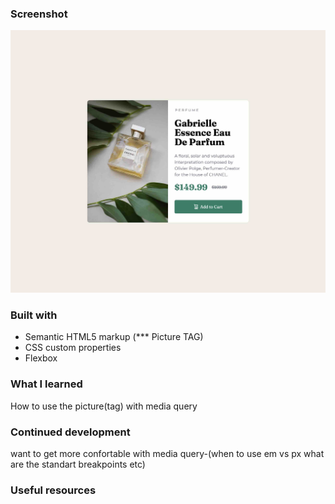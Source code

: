 ### Screenshot
![SC](./screenshot.jpg)

### Built with

- Semantic HTML5 markup (*** Picture TAG)
- CSS custom properties
- Flexbox

### What I learned
How to use the picture(tag) with media query

### Continued development

want to get more confortable with media query-(when to use em vs px what are the standart breakpoints etc)

### Useful resources



